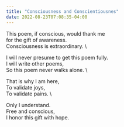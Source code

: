 ```yaml
---
title: "Consciousness and Conscientiousnes"
date: 2022-08-23T07:08:35-04:00
---
```


This poem, if conscious, would thank me \
for the gift of awareness. \
Consciousness is extraordinary. \

I will never presume to get this poem fully. \
I will write other poems, \
So this poem never walks alone. \

That is why I am here, \
To validate joys, \
To validate pains. \

Only I understand. \
Free and conscious, \
I honor this gift with hope.
